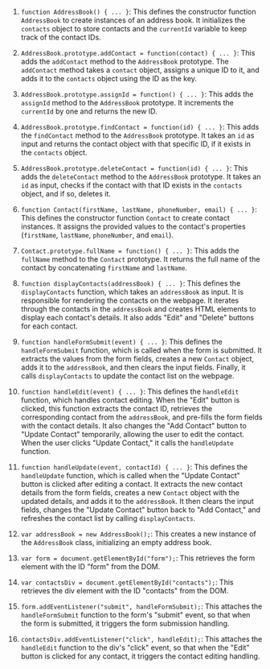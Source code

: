 
1. `function AddressBook() { ... }`: This defines the constructor function `AddressBook` to create instances of an address book. It initializes the `contacts` object to store contacts and the `currentId` variable to keep track of the contact IDs.

2. `AddressBook.prototype.addContact = function(contact) { ... }`: This adds the `addContact` method to the `AddressBook` prototype. The `addContact` method takes a `contact` object, assigns a unique ID to it, and adds it to the `contacts` object using the ID as the key.

3. `AddressBook.prototype.assignId = function() { ... }`: This adds the `assignId` method to the `AddressBook` prototype. It increments the `currentId` by one and returns the new ID.

4. `AddressBook.prototype.findContact = function(id) { ... }`: This adds the `findContact` method to the `AddressBook` prototype. It takes an `id` as input and returns the contact object with that specific ID, if it exists in the `contacts` object.

5. `AddressBook.prototype.deleteContact = function(id) { ... }`: This adds the `deleteContact` method to the `AddressBook` prototype. It takes an `id` as input, checks if the contact with that ID exists in the `contacts` object, and if so, deletes it.

6. `function Contact(firstName, lastName, phoneNumber, email) { ... }`: This defines the constructor function `Contact` to create contact instances. It assigns the provided values to the contact's properties (`firstName`, `lastName`, `phoneNumber`, and `email`).

7. `Contact.prototype.fullName = function() { ... }`: This adds the `fullName` method to the `Contact` prototype. It returns the full name of the contact by concatenating `firstName` and `lastName`.

8. `function displayContacts(addressBook) { ... }`: This defines the `displayContacts` function, which takes an `addressBook` as input. It is responsible for rendering the contacts on the webpage. It iterates through the contacts in the `addressBook` and creates HTML elements to display each contact's details. It also adds "Edit" and "Delete" buttons for each contact.

9. `function handleFormSubmit(event) { ... }`: This defines the `handleFormSubmit` function, which is called when the form is submitted. It extracts the values from the form fields, creates a new `Contact` object, adds it to the `addressBook`, and then clears the input fields. Finally, it calls `displayContacts` to update the contact list on the webpage.

10. `function handleEdit(event) { ... }`: This defines the `handleEdit` function, which handles contact editing. When the "Edit" button is clicked, this function extracts the contact ID, retrieves the corresponding contact from the `addressBook`, and pre-fills the form fields with the contact details. It also changes the "Add Contact" button to "Update Contact" temporarily, allowing the user to edit the contact. When the user clicks "Update Contact," it calls the `handleUpdate` function.

11. `function handleUpdate(event, contactId) { ... }`: This defines the `handleUpdate` function, which is called when the "Update Contact" button is clicked after editing a contact. It extracts the new contact details from the form fields, creates a new `Contact` object with the updated details, and adds it to the `addressBook`. It then clears the input fields, changes the "Update Contact" button back to "Add Contact," and refreshes the contact list by calling `displayContacts`.

12. `var addressBook = new AddressBook();`: This creates a new instance of the `AddressBook` class, initializing an empty address book.

13. `var form = document.getElementById("form");`: This retrieves the form element with the ID "form" from the DOM.

14. `var contactsDiv = document.getElementById("contacts");`: This retrieves the div element with the ID "contacts" from the DOM.

15. `form.addEventListener("submit", handleFormSubmit);`: This attaches the `handleFormSubmit` function to the form's "submit" event, so that when the form is submitted, it triggers the form submission handling.

16. `contactsDiv.addEventListener("click", handleEdit);`: This attaches the `handleEdit` function to the div's "click" event, so that when the "Edit" button is clicked for any contact, it triggers the contact editing handling.

